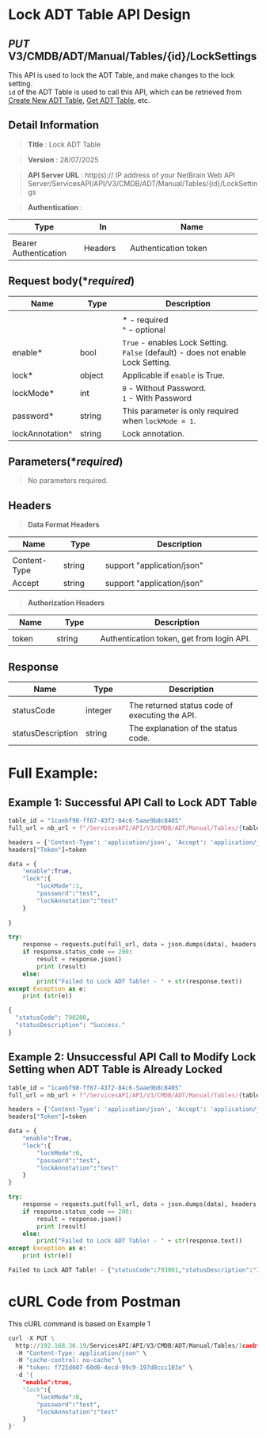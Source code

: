 
# Lock ADT Table API Design

## ***PUT*** V3/CMDB/ADT/Manual/Tables/{id}/LockSettings
This API is used to lock the ADT Table, and make changes to the lock setting. <br>
`id` of the ADT Table is used to call this API, which can be retrieved from [Create New ADT Table](https://github.com/NetBrainAPI/NetBrain-REST-API-R12.1/blob/main/REST%20APIs%20Documentation/ADT%20(Automation%20Data%20Table)/Create%20New%20ADT%20Table.md), [Get ADT Table](https://github.com/NetBrainAPI/NetBrain-REST-API-R12.1/blob/main/REST%20APIs%20Documentation/ADT%20(Automation%20Data%20Table)/Get%20ADT%20Table.md), etc.

## Detail Information

> **Title** : Lock ADT Table<br>

> **Version** : 28/07/2025

> **API Server URL** : http(s):// IP address of your NetBrain Web API Server/ServicesAPI/API/V3/CMDB/ADT/Manual/Tables/{id}/LockSettings

> **Authentication** : 

|**Type**|**In**|**Name**|
|------|------|------|
|<img width=100/>|<img width=100/>|<img width=500/>|
|Bearer Authentication| Headers | Authentication token | 

## Request body(****required***)
|**Name**|**Type**|**Description**|
|------|------|------|
|<img width=100/>|<img width=100/>|<img width=500/>|
|||* - required<br />^ - optional|
|enable*|bool|`True` - enables Lock Setting. <br>`False` (default) - does not enable Lock Setting. |
|lock*|object|Applicable if `enable` is True. |
|lockMode*|int|`0` - Without Password. <br> `1` - With Password |
|password*|string| This parameter is only required when `lockMode = 1`.|
|lockAnnotation^|string| Lock annotation. |

## Parameters(****required***)
>No parameters required.


## Headers

> **Data Format Headers**

|**Name**|**Type**|**Description**|
|------|------|------|
|<img width=100/>|<img width=100/>|<img width=500/>|
| Content-Type | string  | support "application/json" |
| Accept | string  | support "application/json" |

> **Authorization Headers**

|**Name**|**Type**|**Description**|
|------|------|------|
|<img width=100/>|<img width=100/>|<img width=500/>|
| token | string  | Authentication token, get from login API. |

## Response
|**Name**|**Type**|**Description**|
|------|------|------|
|<img width=100/>|<img width=100/>|<img width=500/>|
|statusCode| integer | The returned status code of executing the API.  |
|statusDescription| string | The explanation of the status code.  |


# Full Example:
## Example 1: Successful API Call to Lock ADT Table
```python
table_id = "1caebf98-ff67-43f2-84c6-5aae9b8c8405"
full_url = nb_url + f"/ServicesAPI/API/V3/CMDB/ADT/Manual/Tables/{table_id}/LockSettings"

headers = {'Content-Type': 'application/json', 'Accept': 'application/json'}
headers["Token"]=token

data = {
    "enable":True,
    "lock":{
        "lockMode":1,
        "password":"test",
        "lockAnnotation":"test"
    }    
     
}

try:
    response = requests.put(full_url, data = json.dumps(data), headers = headers, verify = False)
    if response.status_code == 200:
        result = response.json()
        print (result)
    else:
        print("Failed to Lock ADT Table! - " + str(response.text))
except Exception as e:
    print (str(e)) 
```
```python
{
  "statusCode": 790200,
  "statusDescription": "Success."
}
```

## Example 2: Unsuccessful API Call to Modify Lock Setting when ADT Table is Already Locked
```python
table_id = "1caebf98-ff67-43f2-84c6-5aae9b8c8405"
full_url = nb_url + f"/ServicesAPI/API/V3/CMDB/ADT/Manual/Tables/{table_id}/LockSettings"

headers = {'Content-Type': 'application/json', 'Accept': 'application/json'}
headers["Token"]=token

data = {
    "enable":True,
    "lock":{
        "lockMode":0,
        "password":"test",
        "lockAnnotation":"test"
    }
}

try:
    response = requests.put(full_url, data = json.dumps(data), headers = headers, verify = False)
    if response.status_code == 200:
        result = response.json()
        print (result)
    else:
        print("Failed to Lock ADT Table! - " + str(response.text))
except Exception as e:
    print (str(e))
```
```python
Failed to Lock ADT Table! - {"statusCode":793001,"statusDescription":"Inner exception. This table is locked.  Please enable editing first."}
```

# cURL Code from Postman
This cURL command is based on Example 1
```python
curl -X PUT \
  http://192.168.36.19/ServicesAPI/API/V3/CMDB/ADT/Manual/Tables/1caebf98-ff67-43f2-84c6-5aae9b8c8405/LockSettings \
  -H "Content-Type: application/json" \
  -H "cache-control: no-cache" \
  -H "token: f725d607-60d6-4ecd-99c9-197d8ccc103e" \
  -d '{
    "enable":true,
    "lock":{
        "lockMode":0,
        "password":"test",
        "lockAnnotation":"test"
    }
}'
```
